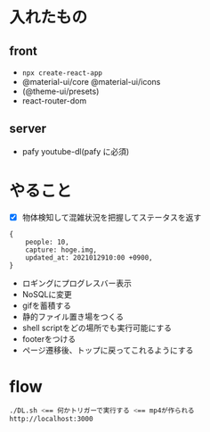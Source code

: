 # 入れたもの

## front

- `npx create-react-app`
- @material-ui/core @material-ui/icons
- (@theme-ui/presets)
- react-router-dom

## server

- pafy youtube-dl(pafy に必須)

# やること

-[x] 物体検知して混雑状況を把握してステータスを返す

```
{
    people: 10,
    capture: hoge.img,
    updated_at: 2021012910:00 +0900,
}
```
- ロギングにプログレスバー表示
- NoSQLに変更
- gifを蓄積する
- 静的ファイル置き場をつくる
- shell scriptをどの場所でも実行可能にする
- footerをつける
- ページ遷移後、トップに戻ってこれるようにする

# flow
```bash
./DL.sh <== 何かトリガーで実行する <== mp4が作られる
http://localhost:3000
```